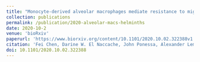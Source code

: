```yaml
---
title: "Monocyte-derived alveolar macrophages mediate resistance to migrating helminths through depletion of arginine availability"
collection: publications
permalink: /publication/2020-alveolar-macs-helminths
date: 2020-10-2
venue: 'bioRxiv'
paperurl: 'https://www.biorxiv.org/content/10.1101/2020.10.02.322388v1'
citation: 'Fei Chen, Darine W. El Naccache, John Ponessa, Alexander Lemenze, Vanessa Espinosa, Wenhui Wu, Katherine Lothstein, Linhua Jin, Amariliz Rivera, Mark Siracusa, William C. Gause. Monocyte-derived alveolar macrophages mediate resistance to migrating helminths through depletion of arginine availability. bioRxiv 2020.10.02.322388; doi: https://doi.org/10.1101/2020.10.02.322388'
doi: 10.1101/2020.10.02.322388
---
```

